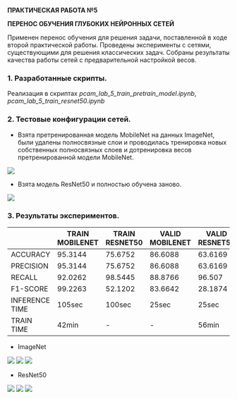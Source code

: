 **ПРАКТИЧЕСКАЯ РАБОТА №5**


**ПЕРЕНОС ОБУЧЕНИЯ ГЛУБОКИХ НЕЙРОННЫХ СЕТЕЙ**

Применен перенос обучения для решения задачи, поставленной в ходе второй практической работы. Проведены эксперименты с сетями, существующими для решения классических задач. Собраны результаты качества работы сетей с предварительной настройкой весов.


### 1. Разработанные скрипты.

Реализация в скриптах *pcam_lab_5_train_pretrain_model.ipynb*, *pcam_lab_5_train_resnet50.ipynb*

### 2. Тестовые конфигурации сетей.

- Взята претренированная модель MobileNet на данных ImageNet, были удалены полносвязные слои и проводилась тренировка новых собственных полносвязных слоев и дотренировка весов претренированной модели MobileNet.


![](https://github.com/NovozhilovaA/pcam_train/blob/master/images/model_plot_pretrain_mobilenet.png?raw=true)


- Взята модель ResNet50 и полностью обучена заново.


![](https://github.com/NovozhilovaA/pcam_train/blob/master/images/model_plot_train_resnet50.png?raw=true)


### 3. Результаты экспериментов.

|   |  TRAIN MOBILENET | TRAIN RESNET50 | VALID MOBILENET | VALID RESNET50 |  TEST MOBILENET | TEST RESNET50 |
| ------------ | ------------ | ------------ | ------------ | ------------ | ------------ | ------------ |
| ACCURACY   | 95.3144 | 75.6752 | 86.6088 | 63.6169 | 80.7403 | 64.9688 |
| PRECISION  | 95.3144 | 75.6752 | 86.6088 | 63.6169 | 80.7403 |  64.9688 |
| RECALL | 92.0262 | 98.5445 | 88.8766 | 96.507 | 87.9276 | 96.5058 |
|  F1-SCORE | 99.2263 | 52.1202 | 83.6642 | 28.1874 | 71.2462 | 31.0313 |
| INFERENCE TIME | 105sec | 100sec | 25sec | 25sec | 13sec | 13sec |
| TRAIN TIME | 42min | - | - | 56min | - | - |


- ImageNet


![](https://github.com/NovozhilovaA/pcam_train/blob/master/images/model_plot_pretrain_mobilenet_loss_bin_acc.png?raw=true)
![](https://github.com/NovozhilovaA/pcam_train/blob/master/images/model_plot_pretrain_mobilenet_prec_recall.png?raw=true)
![](https://github.com/NovozhilovaA/pcam_train/blob/master/images/model_plot_pretrain_mobilenet_f1score.png?raw=true)


- ResNet50


![](https://github.com/NovozhilovaA/pcam_train/blob/master/images/model_plot_train_resnet50_loss_bin_acc.png?raw=true)
![](https://github.com/NovozhilovaA/pcam_train/blob/master/images/model_plot_train_resnet50_prec_recall.png?raw=true)
![](https://github.com/NovozhilovaA/pcam_train/blob/master/images/model_plot_train_resnet50_f1score.png?raw=true)



